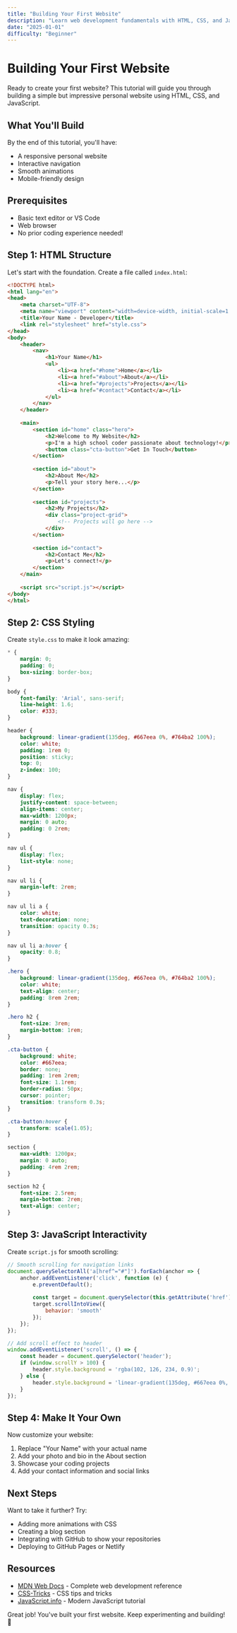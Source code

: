 ```yaml
---
title: "Building Your First Website"
description: "Learn web development fundamentals with HTML, CSS, and JavaScript"
date: "2025-01-01"
difficulty: "Beginner"
---
```


# Building Your First Website

Ready to create your first website? This tutorial will guide you through building a simple but impressive personal website using HTML, CSS, and JavaScript.

## What You'll Build

By the end of this tutorial, you'll have:
- A responsive personal website
- Interactive navigation
- Smooth animations
- Mobile-friendly design

## Prerequisites

- Basic text editor or VS Code
- Web browser
- No prior coding experience needed!

## Step 1: HTML Structure

Let's start with the foundation. Create a file called `index.html`:

```html
<!DOCTYPE html>
<html lang="en">
<head>
    <meta charset="UTF-8">
    <meta name="viewport" content="width=device-width, initial-scale=1.0">
    <title>Your Name - Developer</title>
    <link rel="stylesheet" href="style.css">
</head>
<body>
    <header>
        <nav>
            <h1>Your Name</h1>
            <ul>
                <li><a href="#home">Home</a></li>
                <li><a href="#about">About</a></li>
                <li><a href="#projects">Projects</a></li>
                <li><a href="#contact">Contact</a></li>
            </ul>
        </nav>
    </header>
    
    <main>
        <section id="home" class="hero">
            <h2>Welcome to My Website</h2>
            <p>I'm a high school coder passionate about technology!</p>
            <button class="cta-button">Get In Touch</button>
        </section>
        
        <section id="about">
            <h2>About Me</h2>
            <p>Tell your story here...</p>
        </section>
        
        <section id="projects">
            <h2>My Projects</h2>
            <div class="project-grid">
                <!-- Projects will go here -->
            </div>
        </section>
        
        <section id="contact">
            <h2>Contact Me</h2>
            <p>Let's connect!</p>
        </section>
    </main>
    
    <script src="script.js"></script>
</body>
</html>
```

## Step 2: CSS Styling

Create `style.css` to make it look amazing:

```css
* {
    margin: 0;
    padding: 0;
    box-sizing: border-box;
}

body {
    font-family: 'Arial', sans-serif;
    line-height: 1.6;
    color: #333;
}

header {
    background: linear-gradient(135deg, #667eea 0%, #764ba2 100%);
    color: white;
    padding: 1rem 0;
    position: sticky;
    top: 0;
    z-index: 100;
}

nav {
    display: flex;
    justify-content: space-between;
    align-items: center;
    max-width: 1200px;
    margin: 0 auto;
    padding: 0 2rem;
}

nav ul {
    display: flex;
    list-style: none;
}

nav ul li {
    margin-left: 2rem;
}

nav ul li a {
    color: white;
    text-decoration: none;
    transition: opacity 0.3s;
}

nav ul li a:hover {
    opacity: 0.8;
}

.hero {
    background: linear-gradient(135deg, #667eea 0%, #764ba2 100%);
    color: white;
    text-align: center;
    padding: 8rem 2rem;
}

.hero h2 {
    font-size: 3rem;
    margin-bottom: 1rem;
}

.cta-button {
    background: white;
    color: #667eea;
    border: none;
    padding: 1rem 2rem;
    font-size: 1.1rem;
    border-radius: 50px;
    cursor: pointer;
    transition: transform 0.3s;
}

.cta-button:hover {
    transform: scale(1.05);
}

section {
    max-width: 1200px;
    margin: 0 auto;
    padding: 4rem 2rem;
}

section h2 {
    font-size: 2.5rem;
    margin-bottom: 2rem;
    text-align: center;
}
```

## Step 3: JavaScript Interactivity

Create `script.js` for smooth scrolling:

```javascript
// Smooth scrolling for navigation links
document.querySelectorAll('a[href^="#"]').forEach(anchor => {
    anchor.addEventListener('click', function (e) {
        e.preventDefault();
        
        const target = document.querySelector(this.getAttribute('href'));
        target.scrollIntoView({
            behavior: 'smooth'
        });
    });
});

// Add scroll effect to header
window.addEventListener('scroll', () => {
    const header = document.querySelector('header');
    if (window.scrollY > 100) {
        header.style.background = 'rgba(102, 126, 234, 0.9)';
    } else {
        header.style.background = 'linear-gradient(135deg, #667eea 0%, #764ba2 100%)';
    }
});
```

## Step 4: Make It Your Own

Now customize your website:

1. Replace "Your Name" with your actual name
2. Add your photo and bio in the About section
3. Showcase your coding projects
4. Add your contact information and social links

## Next Steps

Want to take it further? Try:
- Adding more animations with CSS
- Creating a blog section
- Integrating with GitHub to show your repositories
- Deploying to GitHub Pages or Netlify

## Resources

- [MDN Web Docs](https://developer.mozilla.org/) - Complete web development reference
- [CSS-Tricks](https://css-tricks.com/) - CSS tips and tricks
- [JavaScript.info](https://javascript.info/) - Modern JavaScript tutorial

Great job! You've built your first website. Keep experimenting and building! 🚀